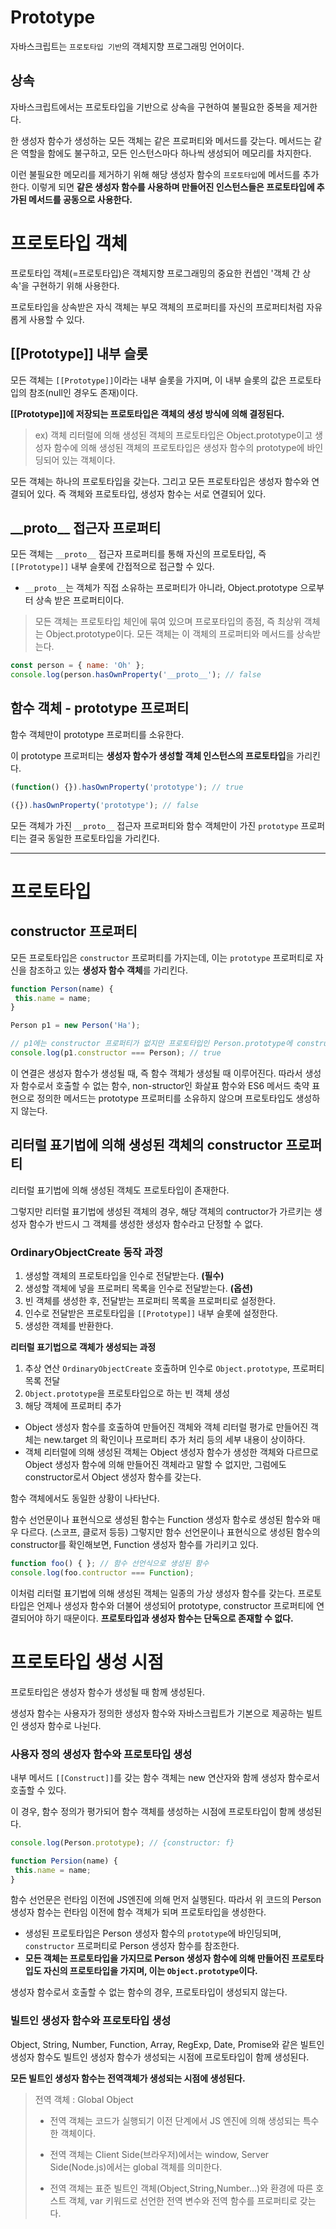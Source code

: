 # Prototype

자바스크립트는 `프로토타입 기반`의 객체지향 프로그래밍 언어이다.

## 상속
자바스크립트에서는 프로토타입을 기반으로 상속을 구현하여 불필요한 중복을 제거한다.

한 생성자 함수가 생성하는 모든 객체는 같은 프로퍼티와 메서드를 갖는다.
메서드는 같은 역할을 함에도 불구하고, 모든 인스턴스마다 하나씩 생성되어 메모리를 차지한다.

이런 불필요한 메모리를 제거하기 위해 해당 생성자 함수의 `프로토타입`에 메서드를 추가한다.
이렇게 되면 **같은 생성자 함수를 사용하며 만들어진 인스턴스들은 프로토타입에 추가된 메서드를 공동으로 사용한다.**

# 프로토타입 객체 
프로토타입 객체(=프로토타입)은 객체지향 프로그래밍의 중요한 컨셉인 '객체 간 상속'을 구현하기 위해 사용한다.

프로토타입을 상속받은 자식 객체는 부모 객체의 프로퍼티를 자신의 프로퍼티처럼 자유롭게 사용할 수 있다.

## [[Prototype]] 내부 슬롯
모든 객체는 `[[Prototype]]`이라는 내부 슬롯을 가지며, 이 내부 슬롯의 값은 프로토타입의 참조(null인 경우도 존재)이다.

**[[Prototype]]에 저장되는 프로토타입은 객체의 생성 방식에 의해 결정된다.**
> ex) 객체 리터럴에 의해 생성된 객체의 프로토타입은 Object.prototype이고 생성자 함수에 의해 생성된 객체의 프로토타입은 생성자 함수의 prototype에 바인딩되어 있는 객체이다.

모든 객체는 하나의 프로토타입을 갖는다. 그리고 모든 프로토타입은 생성자 함수와 연결되어 있다.
즉 객체와 프로토타입, 생성자 함수는 서로 연결되어 있다.

 
## \_\_proto\_\_ 접근자 프로퍼티
모든 객체는 `__proto__` 접근자 프로퍼티를 통해 자신의 프로토타입, 즉 `[[Prototype]]` 내부 슬롯에 간접적으로 접근할 수 있다.

- `__proto__`는 객체가 직접 소유하는 프로퍼티가 아니라, Object.prototype 으로부터 상속 받은 프로퍼티이다.
> 모든 객체는 프로토타입 체인에 묶여 있으며 프로포타입의 종점, 즉 최상위 객체는 Object.prototype이다.
> 모든 객체는 이 객체의 프로퍼티와 메서드를 상속받는다.
```js
const person = { name: 'Oh' };
console.log(person.hasOwnProperty('__proto__'); // false
```

## 함수 객체 - prototype 프로퍼티
함수 객체만이 prototype 프로퍼티를 소유한다.

이 prototype 프로퍼티는 **생성자 함수가 생성할 객체 인스턴스의 프로토타입**을 가리킨다.
```js
(function() {}).hasOwnProperty('prototype'); // true

({}).hasOwnProperty('prototype'); // false
```


모든 객체가 가진 `__proto__` 접근자 프로퍼티와 함수 객체만이 가진 `prototype` 프로퍼티는 결국 동일한 프로토타입을 가리킨다.

---

# 프로토타입
## constructor 프로퍼티
모든 프로토타입은 `constructor` 프로퍼티를 가지는데, 이는 `prototype` 프로퍼티로 자신을 참조하고 있는 **생성자 함수 객체**를 가리킨다.

```js
function Person(name) {
 this.name = name;
}

Person p1 = new Person('Ha');

// p1에는 constructor 프로퍼티가 없지만 프로토타입인 Person.prototype에 constructor 프로퍼티가 있다.
console.log(p1.constructor === Person); // true
```

이 연결은 생성자 함수가 생성될 때, 즉 함수 객체가 생성될 때 이루어진다.
따라서 생성자 함수로서 호출할 수 없는 함수, non-structor인 화살표 함수와 ES6 메서드 축약 표현으로 정의한 메서드는
prototype 프로퍼티를 소유하지 않으며 프로토타입도 생성하지 않는다.

## 리터럴 표기법에 의해 생성된 객체의 constructor 프로퍼티
리터럴 표기법에 의해 생성된 객체도 프로토타입이 존재한다.

그렇지만 리터럴 표기법에 생성된 객체의 경우, 해당 객체의 contructor가 가르키는 생성자 함수가 반드시 그 객체를 생성한 생성자 함수라고 단정할 수 없다.

### OrdinaryObjectCreate 동작 과정
1. 생성할 객체의 프로토타입을 인수로 전달받는다. __(필수)__
2. 생성할 객체에 넣을 프로퍼티 목록을 인수로 전달받는다. __(옵션)__
3. 빈 객체를 생성한 후, 전달받는 프로퍼티 목록을 프로퍼티로 설정한다.
4. 인수로 전달받은 프로토타입을 `[[Prototype]]` 내부 슬롯에 설정한다.
5. 생성한 객체를 반환한다.

**리터럴 표기법으로 객체가 생성되는 과정**
1. 추상 연산 `OrdinaryObjectCreate` 호출하며 인수로 `Object.prototype`, 프로퍼티 목록 전달
2. `Object.prototype`을 프로토타입으로 하는 빈 객체 생성
3. 해당 객체에 프로퍼티 추가

- Object 생성자 함수를 호출하여 만들어진 객체와 객체 리터럴 평가로 만들어진 객체는 new.target 의 확인이나 프로퍼티 추가 처리 등의 세부 내용이 상이하다.
- 객체 리터럴에 의해 생성된 객체는 Object 생성자 함수가 생성한 객체와 다르므로 Object 생성자 함수에 의해 만들어진 객체라고 말할 수 없지만, 그럼에도 constructor로서 Object 생성자 함수를 갖는다.

함수 객체에서도 동일한 상황이 나타난다.

함수 선언문이나 표현식으로 생성된 함수는 Function 생성자 함수로 생성된 함수와 매우 다르다. (스코프, 클로저 등등)
그렇지만 함수 선언문이나 표현식으로 생성된 함수의 constructor를 확인해보면, Function 생성자 함수를 가리키고 있다.
```js
function foo() { }; // 함수 선언식으로 생성된 함수
console.log(foo.contructor === Function); 
```

이처럼 리터럴 표기법에 의해 생성된 객체는 일종의 가상 생성자 함수를 갖는다. 프로토타입은 언제나 생성자 함수와 더불어 생성되어 prototype, constructor 프로퍼티에 연결되어야 하기 때문이다. **프로토타입과 생성자 함수는 단독으로 존재할 수 없다.**

# 프로토타입 생성 시점

프로토타입은 생성자 함수가 생성될 때 함께 생성된다.

생성자 함수는 사용자가 정의한 생성자 함수와 자바스크립트가 기본으로 제공하는 빌트인 생성자 함수로 나뉜다.

### 사용자 정의 생성자 함수와 프로토타입 생성
내부 메서드 `[[Construct]]`를 갖는 함수 객체는 new 연산자와 함께 생성자 함수로서 호출할 수 있다.

이 경우, 함수 정의가 평가되어 함수 객체를 생성하는 시점에 프로토타입이 함께 생성된다.
```js
console.log(Person.prototype); // {constructor: f}

function Persion(name) {
 this.name = name;
}
```
함수 선언문은 런타임 이전에 JS엔진에 의해 먼저 실행된다. 따라서 위 코드의 Person 생성자 함수는 런타임 이전에 함수 객체가 되며 프로토타입을 생성한다.
- 생성된 프로토타입은 Person 생성자 함수의 `prototype`에 바인딩되며, `constructor` 프로퍼티로 Person 생성자 함수를 참조한다.
- **모든 객체는 프로토타입을 가지므로 Person 생성자 함수에 의해 만들어진 프로토타입도 자신의 프로토타입을 가지며, 이는 `Object.prototype`이다.**


생성자 함수로서 호출할 수 없는 함수의 경우, 프로토타입이 생성되지 않는다.

### 빌트인 생성자 함수와 프로토타입 생성
Object, String, Number, Function, Array, RegExp, Date, Promise와 같은 빌트인 생성자 함수도 빌트인 생성자 함수가 생성되는 시점에 프로토타입이 함께 생성된다.

**모든 빌트인 생성자 함수는 전역객체가 생성되는 시점에 생성된다.**

> 전역 객체 : Global Object
>
> - 전역 객체는 코드가 실행되기 이전 단계에서 JS 엔진에 의해 생성되는 특수한 객체이다.
> 
> - 전역 객체는 Client Side(브라우저)에서는 window, Server Side(Node.js)에서는 global 객체를 의미한다.
> 
> - 전역 객체는 표준 빌트인 객체(Object,String,Number...)와 환경에 따른 호스트 객체, var 키워드로 선언한 전역 변수와 전역 함수를 프로퍼티로 갖는다.

